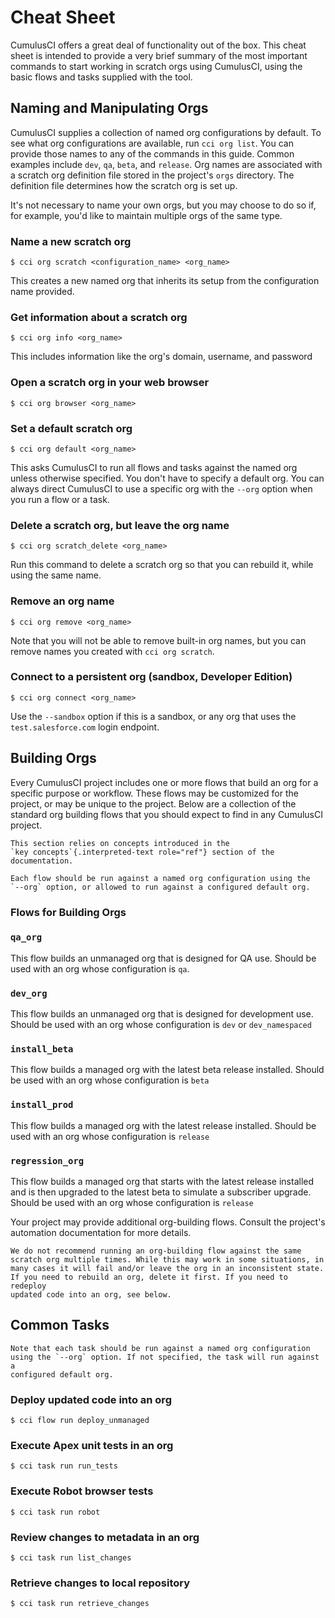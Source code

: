 # Cheat Sheet

CumulusCI offers a great deal of functionality out of the box. This
cheat sheet is intended to provide a very brief summary of the most
important commands to start working in scratch orgs using CumulusCI,
using the basic flows and tasks supplied with the tool.

## Naming and Manipulating Orgs

CumulusCI supplies a collection of named org configurations by default.
To see what org configurations are available, run `cci org list`. You
can provide those names to any of the commands in this guide. Common
examples include `dev`, `qa`, `beta`, and `release`. Org names are
associated with a scratch org definition file stored in the project's
`orgs` directory. The definition file determines how the scratch org is
set up.

It's not necessary to name your own orgs, but you may choose to do so
if, for example, you'd like to maintain multiple orgs of the same type.

### Name a new scratch org

```console
$ cci org scratch <configuration_name> <org_name>
```

This creates a new named org that inherits its setup from the
configuration name provided.

### Get information about a scratch org

```console
$ cci org info <org_name>
```

This includes information like the org's domain, username, and password

### Open a scratch org in your web browser

```console
$ cci org browser <org_name>
```

### Set a default scratch org

```console
$ cci org default <org_name>
```

This asks CumulusCI to run all flows and tasks against the named org
unless otherwise specified. You don't have to specify a default org.
You can always direct CumulusCI to use a specific org with the `--org`
option when you run a flow or a task.

### Delete a scratch org, but leave the org name

```console
$ cci org scratch_delete <org_name>
```

Run this command to delete a scratch org so that you can rebuild it,
while using the same name.

### Remove an org name

```
$ cci org remove <org_name>
```

Note that you will not be able to remove built-in org names, but you can
remove names you created with `cci org scratch`.

### Connect to a persistent org (sandbox, Developer Edition)

```console
$ cci org connect <org_name>
```

Use the `--sandbox` option if this is a sandbox, or any org that uses
the `test.salesforce.com` login endpoint.

## Building Orgs

Every CumulusCI project includes one or more flows that build an org for
a specific purpose or workflow. These flows may be customized for the
project, or may be unique to the project. Below are a collection of the
standard org building flows that you should expect to find in any
CumulusCI project.

```{note}
This section relies on concepts introduced in the
`key concepts`{.interpreted-text role="ref"} section of the
documentation.
```

```{note}
Each flow should be run against a named org configuration using the
`--org` option, or allowed to run against a configured default org.
```

### Flows for Building Orgs

### `qa_org`

This flow builds an unmanaged org that is designed for QA use. Should be
used with an org whose configuration is `qa`.

### `dev_org`

This flow builds an unmanaged org that is designed for development use.
Should be used with an org whose configuration is `dev` or
`dev_namespaced`

### `install_beta`

This flow builds a managed org with the latest beta release installed.
Should be used with an org whose configuration is `beta`

### `install_prod`

This flow builds a managed org with the latest release installed. Should
be used with an org whose configuration is `release`

### `regression_org`

This flow builds a managed org that starts with the latest release
installed and is then upgraded to the latest beta to simulate a
subscriber upgrade. Should be used with an org whose configuration is
`release`

Your project may provide additional org-building flows. Consult the
project's automation documentation for more details.

```{caution}
We do not recommend running an org-building flow against the same
scratch org multiple times. While this may work in some situations, in
many cases it will fail and/or leave the org in an inconsistent state.
If you need to rebuild an org, delete it first. If you need to redeploy
updated code into an org, see below.
```

## Common Tasks

```{note}
Note that each task should be run against a named org configuration
using the `--org` option. If not specified, the task will run against a
configured default org.
```

### Deploy updated code into an org

```console
$ cci flow run deploy_unmanaged
```

### Execute Apex unit tests in an org

```console
$ cci task run run_tests
```

### Execute Robot browser tests

```console
$ cci task run robot
```

### Review changes to metadata in an org

```
$ cci task run list_changes
```

### Retrieve changes to local repository

```
$ cci task run retrieve_changes
```
